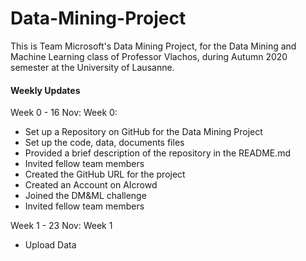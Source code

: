 # Data-Mining-Project

This is Team Microsoft's Data Mining Project, for the Data Mining and Machine Learning class of Professor Vlachos, during Autumn 2020 semester at the University of Lausanne.

#### Weekly Updates

Week 0 - 16 Nov: Week 0: 

- Set up a Repository on GitHub for the Data Mining Project
- Set up the code, data, documents files
- Provided a brief description of the repository in the README.md
- Invited fellow team members
- Created the GitHub URL for the project
- Created an Account on AIcrowd
- Joined the DM&ML challenge
- Invited fellow team members

Week 1 - 23 Nov: Week 1

- Upload Data
